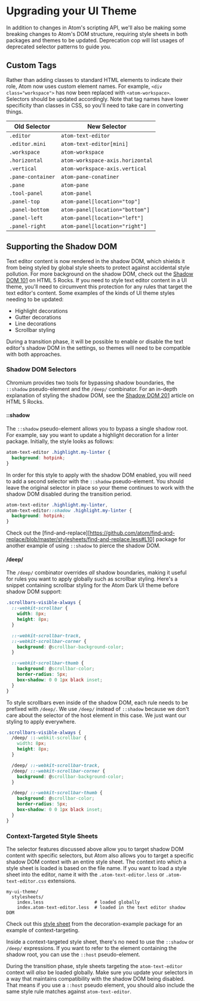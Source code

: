 # Upgrading your UI Theme

In addition to changes in Atom's scripting API, we'll also be making some breaking changes to Atom's DOM structure, requiring style sheets in both packages and themes to be updated. Deprecation cop will list usages of deprecated selector patterns to guide you.

## Custom Tags

Rather than adding classes to standard HTML elements to indicate their role, Atom now uses custom element names. For example, `<div class="workspace">` has now been replaced with `<atom-workspace>`. Selectors should be updated accordingly. Note that tag names have lower specificity than classes in CSS, so you'll need to take care in converting things.

Old Selector        | New Selector
--------------------|--------------------------------
`.editor`           | `atom-text-editor`
`.editor.mini`      | `atom-text-editor[mini]`
`.workspace`        | `atom-workspace`
`.horizontal`       | `atom-workspace-axis.horizontal`
`.vertical`         | `atom-workspace-axis.vertical`
`.pane-container`   | `atom-pane-conatiner`
`.pane`             | `atom-pane`
`.tool-panel`       | `atom-panel`
`.panel-top`        | `atom-panel[location="top"]`
`.panel-bottom`     | `atom-panel[location="bottom"]`
`.panel-left`       | `atom-panel[location="left"]`
`.panel-right`      | `atom-panel[location="right"]`

## Supporting the Shadow DOM

Text editor content is now rendered in the shadow DOM, which shields it from being styled by global style sheets to protect against accidental style pollution. For more background on the shadow DOM, check out the [Shadow DOM 101][shadow-dom-101] on HTML 5 Rocks. If you need to style text editor content in a UI theme, you'll need to circumvent this protection for any rules that target the text editor's content. Some examples of the kinds of UI theme styles needing to be updated:

* Highlight decorations
* Gutter decorations
* Line decorations
* Scrollbar styling

During a transition phase, it will be possible to enable or disable the text editor's shadow DOM in the settings, so themes will need to be compatible with both approaches.

### Shadow DOM Selectors

Chromium provides two tools for bypassing shadow boundaries, the `::shadow` pseudo-element and the `/deep/` combinator. For an in-depth explanation of styling the shadow DOM, see the [Shadow DOM 201][shadow-dom-201] article on HTML 5 Rocks.

#### ::shadow

The `::shadow` pseudo-element allows you to bypass a single shadow root. For example, say you want to update a highlight decoration for a linter package. Initially, the style looks as follows:

```css
atom-text-editor .highlight.my-linter {
  background: hotpink;
}
```

In order for this style to apply with the shadow DOM enabled, you will need to add a second selector with the `::shadow` pseudo-element. You should leave the original selector in place so your theme continues to work with the shadow DOM disabled during the transition period.

```css
atom-text-editor .highlight.my-linter,
atom-text-editor::shadow .highlight.my-linter {
  background: hotpink;
}
```

Check out the [find-and-replace][https://github.com/atom/find-and-replace/blob/master/stylesheets/find-and-replace.less#L10] package for another example of using `::shadow` to pierce the shadow DOM.

#### /deep/

The `/deep/` combinator overrides *all* shadow boundaries, making it useful for rules you want to apply globally such as scrollbar styling. Here's a snippet containing scrollbar styling for the Atom Dark UI theme before shadow DOM support:

```css
.scrollbars-visible-always {
  ::-webkit-scrollbar {
    width: 8px;
    height: 8px;
  }

  ::-webkit-scrollbar-track,
  ::-webkit-scrollbar-corner {
    background: @scrollbar-background-color;
  }

  ::-webkit-scrollbar-thumb {
    background: @scrollbar-color;
    border-radius: 5px;
    box-shadow: 0 0 1px black inset;
  }
}
```

To style scrollbars even inside of the shadow DOM, each rule needs to be prefixed with `/deep/`. We use `/deep/` instead of `::shadow` because we don't care about the selector of the host element in this case. We just want our styling to apply everywhere.

```css
.scrollbars-visible-always {
  /deep/ ::-webkit-scrollbar {
    width: 8px;
    height: 8px;
  }

  /deep/ ::-webkit-scrollbar-track,
  /deep/ ::-webkit-scrollbar-corner {
    background: @scrollbar-background-color;
  }

  /deep/ ::-webkit-scrollbar-thumb {
    background: @scrollbar-color;
    border-radius: 5px;
    box-shadow: 0 0 1px black inset;
  }
}
```

### Context-Targeted Style Sheets

The selector features discussed above allow you to target shadow DOM content with specific selectors, but Atom also allows you to target a specific shadow DOM context with an entire style sheet. The context into which a style sheet is loaded is based on the file name. If you want to load a style sheet into the editor, name it with the `.atom-text-editor.less` or `.atom-text-editor.css` extensions.

```
my-ui-theme/
  stylesheets/
    index.less                   # loaded globally
    index.atom-text-editor.less  # loaded in the text editor shadow DOM
```

Check out this [style sheet](https://github.com/atom/decoration-example/blob/master/stylesheets/decoration-example.atom-text-editor.less) from the decoration-example package for an example of context-targeting.

Inside a context-targeted style sheet, there's no need to use the `::shadow` or `/deep/` expressions. If you want to refer to the element containing the shadow root, you can use the `::host` pseudo-element.

During the transition phase, style sheets targeting the `atom-text-editor` context will *also* be loaded globally. Make sure you update your selectors in a way that maintains compatibility with the shadow DOM being disabled. That means if you use a `::host` pseudo element, you should also include the same style rule matches against `atom-text-editor`.

[shadow-dom-101]: http://www.html5rocks.com/en/tutorials/webcomponents/shadowdom
[shadow-dom-201]: http://www.html5rocks.com/en/tutorials/webcomponents/shadowdom-201/
